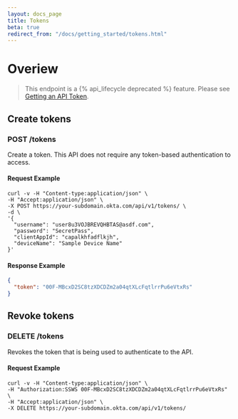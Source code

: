 ```yaml
---
layout: docs_page
title: Tokens
beta: true
redirect_from: "/docs/getting_started/tokens.html"
---
```


# Overiew

> This endpoint is a {% api_lifecycle deprecated %} feature. Please see [Getting an API Token](/docs/getting_started/getting_a_token.html).

## Create tokens

### POST /tokens

Create a token.  This API does not require any token-based authentication to access.

#### Request Example

~~~ shell
curl -v -H "Content-type:application/json" \
-H "Accept:application/json" \
-X POST https://your-subdomain.okta.com/api/v1/tokens/ \
-d \
'{
  "username": "user8u3VOJBREVQHBTAS@asdf.com",
  "password": "SecretPass",
  "clientAppId": "capalkhfadflkjh",
  "deviceName": "Sample Device Name"
}'
~~~


#### Response Example

~~~ json
{
  "token": "00F-MBcxD2SC8tzXDCDZm2a04qtXLcFqtlrrPu6eVtxRs"
}
~~~


## Revoke tokens

### DELETE /tokens

Revokes the token that is being used to authenticate to the API.

#### Request Example

~~~ shell
curl -v -H "Content-type:application/json" \
-H "Authorization:SSWS 00F-MBcxD2SC8tzXDCDZm2a04qtXLcFqtlrrPu6eVtxRs" \
-H "Accept:application/json" \
-X DELETE https://your-subdomain.okta.com/api/v1/tokens/
~~~
